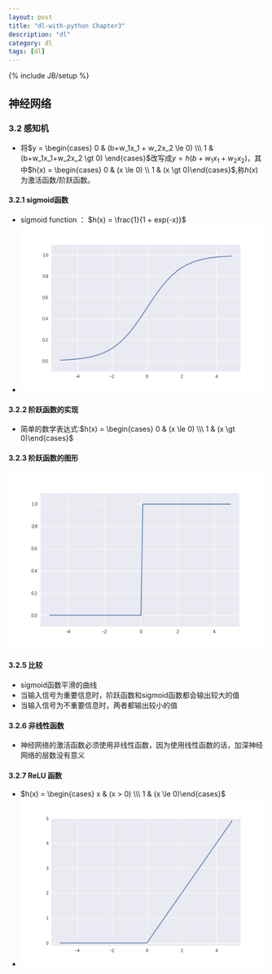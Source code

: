 ```yaml
---
layout: post
title: "dl-with-python Chapter3"
description: "dl"
category: dl
tags: [dl] 
---
```


{% include JB/setup %}

## 神经网络
### 3.2 感知机
- 将$y = \begin{cases} 0 & (b+w_1x_1 + w_2x_2 \le 0) \\\ 1 & (b+w_1x_1+w_2x_2 \gt 0) \end{cases}$改写成$y=h(b+w_1x_1+w_2x_2)$，其中$h(x) = \begin{cases} 0 & (x \le 0) \\ 1 & (x \gt 0)\end{cases}$,称$h(x)$为激活函数/阶跃函数。
#### 3.2.1 sigmoid函数
- sigmoid function ： $h(x) = \frac{1}{1 + exp(-x)}$
- !['sigmoid'](../images\sigmoid.png)
#### 3.2.2 阶跃函数的实现
- 简单的数学表达式:$h(x) = \begin{cases} 0 & (x \le 0) \\\ 1 & (x \gt 0)\end{cases}$
#### 3.2.3 阶跃函数的图形
!['step'](../images\step.png)
#### 3.2.5 比较
- sigmoid函数平滑的曲线
- 当输入信号为重要信息时，阶跃函数和sigmoid函数都会输出较大的值
- 当输入信号为不重要信息时，两者都输出较小的值
#### 3.2.6 非线性函数
- 神经网络的激活函数必须使用非线性函数，因为使用线性函数的话，加深神经网络的层数没有意义
#### 3.2.7 ReLU 函数
- $h(x) = \begin{cases} x & (x > 0) \\\ 1 & (x \le 0)\end{cases}$
- !['relu'](../images\relu.png)